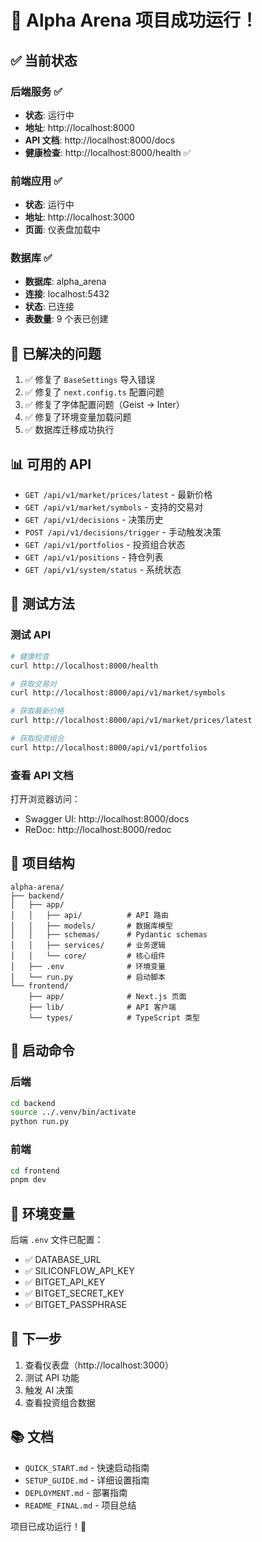 # 🎉 Alpha Arena 项目成功运行！

## ✅ 当前状态

### 后端服务 ✅
- **状态**: 运行中
- **地址**: http://localhost:8000
- **API 文档**: http://localhost:8000/docs
- **健康检查**: http://localhost:8000/health ✅

### 前端应用 ✅
- **状态**: 运行中
- **地址**: http://localhost:3000
- **页面**: 仪表盘加载中

### 数据库 ✅
- **数据库**: alpha_arena
- **连接**: localhost:5432
- **状态**: 已连接
- **表数量**: 9 个表已创建

## 🚀 已解决的问题

1. ✅ 修复了 `BaseSettings` 导入错误
2. ✅ 修复了 `next.config.ts` 配置问题
3. ✅ 修复了字体配置问题（Geist → Inter）
4. ✅ 修复了环境变量加载问题
5. ✅ 数据库迁移成功执行

## 📊 可用的 API

- `GET /api/v1/market/prices/latest` - 最新价格
- `GET /api/v1/market/symbols` - 支持的交易对
- `GET /api/v1/decisions` - 决策历史
- `POST /api/v1/decisions/trigger` - 手动触发决策
- `GET /api/v1/portfolios` - 投资组合状态
- `GET /api/v1/positions` - 持仓列表
- `GET /api/v1/system/status` - 系统状态

## 🎯 测试方法

### 测试 API

```bash
# 健康检查
curl http://localhost:8000/health

# 获取交易对
curl http://localhost:8000/api/v1/market/symbols

# 获取最新价格
curl http://localhost:8000/api/v1/market/prices/latest

# 获取投资组合
curl http://localhost:8000/api/v1/portfolios
```

### 查看 API 文档

打开浏览器访问：
- Swagger UI: http://localhost:8000/docs
- ReDoc: http://localhost:8000/redoc

## 📁 项目结构

```
alpha-arena/
├── backend/
│   ├── app/
│   │   ├── api/          # API 路由
│   │   ├── models/       # 数据库模型
│   │   ├── schemas/      # Pydantic schemas
│   │   ├── services/     # 业务逻辑
│   │   └── core/         # 核心组件
│   ├── .env              # 环境变量
│   └── run.py            # 启动脚本
└── frontend/
    ├── app/              # Next.js 页面
    ├── lib/              # API 客户端
    └── types/            # TypeScript 类型
```

## 🔧 启动命令

### 后端
```bash
cd backend
source ../.venv/bin/activate
python run.py
```

### 前端
```bash
cd frontend
pnpm dev
```

## 📝 环境变量

后端 `.env` 文件已配置：
- ✅ DATABASE_URL
- ✅ SILICONFLOW_API_KEY
- ✅ BITGET_API_KEY
- ✅ BITGET_SECRET_KEY
- ✅ BITGET_PASSPHRASE

## 🎊 下一步

1. 查看仪表盘（http://localhost:3000）
2. 测试 API 功能
3. 触发 AI 决策
4. 查看投资组合数据

## 📚 文档

- `QUICK_START.md` - 快速启动指南
- `SETUP_GUIDE.md` - 详细设置指南
- `DEPLOYMENT.md` - 部署指南
- `README_FINAL.md` - 项目总结

项目已成功运行！🚀

